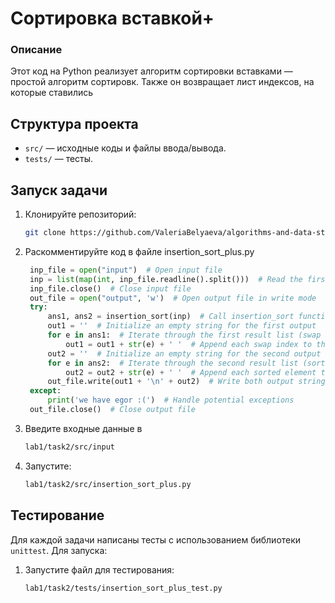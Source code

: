 # Сортировка вставкой+
### Описание
Этот код на Python реализует алгоритм сортировки вставками — простой алгоритм сортировк.
Также он возвращает лист индексов, на которые ставились 

## Структура проекта
  - `src/` — исходные коды и файлы ввода/вывода.
  - `tests/` — тесты.

## Запуск задачи
1. Клонируйте репозиторий:
   ```bash
   git clone https://github.com/ValeriaBelyaeva/algorithms-and-data-structures
   ```
2. Раскомментируйте код в файле insertion_sort_plus.py
   ```Python
    inp_file = open("input")  # Open input file
    inp = list(map(int, inp_file.readline().split()))  # Read the first line as a list of integers
    inp_file.close()  # Close input file
    out_file = open("output", 'w')  # Open output file in write mode
    try:
        ans1, ans2 = insertion_sort(inp)  # Call insertion_sort function
        out1 = ''  # Initialize an empty string for the first output
        for e in ans1:  # Iterate through the first result list (swap indices)
            out1 = out1 + str(e) + ' '  # Append each swap index to the first output string
        out2 = ''  # Initialize an empty string for the second output
        for e in ans2:  # Iterate through the second result list (sorted list)
            out2 = out2 + str(e) + ' '  # Append each sorted element to the second output string
        out_file.write(out1 + '\n' + out2)  # Write both output strings to the file, separated by a newline
    except:
        print('we have egor :(')  # Handle potential exceptions
    out_file.close()  # Close output file
   ```
3. Введите входные данные в 
   ```bash
   lab1/task2/src/input
   ```
4. Запустите:
      ```bash
      lab1/task2/src/insertion_sort_plus.py
      ```

## Тестирование

Для каждой задачи написаны тесты с использованием библиотеки `unittest`. 
Для запуска:

1. Запустите файл для тестирования:
   ```bash
   lab1/task2/tests/insertion_sort_plus_test.py
   ```